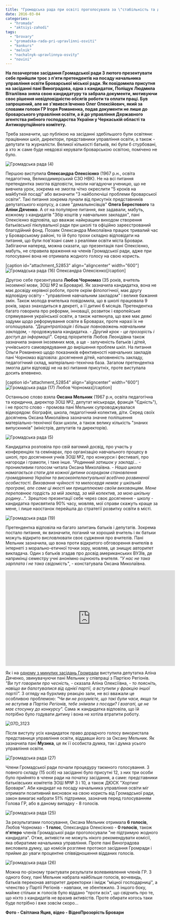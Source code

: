 ```yaml
---
title: "Громадська рада при освіті проголосувала за \"стабільність та добробут\""
date: 2016-03-04
categories: 
  - "hromada"
  - "aktsiyi-zahodi"
tags: 
  - "brovary"
  - "gromadska-rada-pri-upravlinni-osviti"
  - "konkurs"
  - "melnik"
  - "nachalnyk-upravlinnya-osvity"
  - "novini"
---
```


**На позачергове засідання Громадської ради 3 лютого презентувати себе прийшли троє з п'яти претендентів на посаду начальника управління освіти Броварської міської ради. Як повідомила присутня на засіданні пані Виноградова, одна з кандидаток, Поліщук Людмила Віталіївна зняла свою кандидатуру та забрала документи, мотивуючи своє рішення невідповідністю обсягів роботи та оплати праці. Був запрошений, але не з'явився Івченко Олег Олексійович, який за словами голови ГР Ігоря Романенка, подав документи не лише до броварського управління освіти, а й до управління Державного агентства рибного господарства України у Черкаській області та Антикорупційного комітету.**

Треба зазначити, що публікою на засіданні здебільшого були освітяни: працівники шкіл, директори, представники управління освіти, а також - депутати та журналісти. Великої кількості батьків, які були б стурбовані, а хто ж саме буде невдовзі керувати броварською освітою, помічено не було.

![Громадська рада (4)](https://mpz.brovary.org/wp-content/uploads/2016/03/Gromadska-rada-4.jpg)

Першою виступила **Олександра Олексієнко** (1967 р.н., освіта педагогічна, Великодимерський СЗО НВК). Не на всі питання претендентка змогла відповісти, інколи нагадуючи ученицю, що не вивчила урок, зокрема не змогла чітко окреслити "5 кроків на майбутній посаді" або визначити "3 найболючіші проблеми броварської освіти". Такі питання зокрема лунали від присутніх представників депутатського корпусу, а саме "демальянсівців" **Олега Берестового** та **Аліни Дяченко**. А от на популярне питання, яке задавали, мабуть, кожному з кандидатів "Збір коштів у навчальних закладах", пані Олексієнко відповіла, що вважає найкращим виходом створення батьківської піклувальної ради при школі та офіційно зареєстрований благодійний фонд. Позаяк Олександра Миколаївна працює тривалий час у Броварському районі, то їй було трохи складно відповідати на питання, що були пов'язані саме з реаліями освіти міста Бровари. Забігаючи наперед, можна сказати, що презентація пані Олексієнко, мабуть, не справила враження на членів Громадської ради, адже при голосуванні вона не отримала жодного голосу на свою користь.

\[caption id="attachment\_52853" align="aligncenter" width="600"\]![Громадська рада (16)](https://mpz.brovary.org/wp-content/uploads/2016/03/Gromadska-rada-16.jpg) Олександра Олексієнко\[/caption\]

Другою себе презентувала **Любов Чорномаз** (35 років, вчитель іноземної мови, ЗОШ №2 м.Бровари). Як зазначила кандидатка, вона не має досвіду керівної роботи, проте окрім філологічної, має другу відповідну освіту - "управління навчальним закладом" і велике бажання змін. Також молода вчителька повідомила, що в школі працювала 9 років, зараз знаходиться в декреті, а її дитині 6 місяців. Претендентка багато говорила про реформи, інновації, розвиток і європейське спрямування української освіти, а також натякнула, що вже має деякі задуми щодо реформування освіти в Броварах, проте наразі їх не оголошувала. _"Децентралізація і більше повноважень навчальним закладам,_ - продовжувала кандидатка. - _Другий крок - це прозорість і доступ до інформації"_. Серед пріоритетів Любов Леонідівна також зазначила знання іноземних мов, а ще - залученість батьків і дітей, учнівського самоврядування до вирішення проблем шкіл. На питання Ольги Романенко щодо показників ефективності навчальних закладів пані Чорномаз відповіла: досягнення дітей, наповненість закладу, педагогічний склад, матеріально-технічна база. Загалом претендентка змогла дати відповіді не на всі питання присутніх, проте виступала досить впевнено.

\[caption id="attachment\_52854" align="aligncenter" width="600"\]![Громадська рада (17)](https://mpz.brovary.org/wp-content/uploads/2016/03/Gromadska-rada-17.jpg) Любов Чорномаз\[/caption\]

Останньою слово взяла **Оксана Мельник** (1967 р.н, освіта педагогічна та юридична, директор ЗОШ №2, депутат міськради, фракція "Єдність"), і не просто слово - промова пані Мельник супроводжувалася відеорядом: біографія, школа, педагогічний колектив, діти. Серед своїх досягнень Оксана Миколаївна зазначила значне поліпшення матеріально-технічної бази школи, а також велику кількість "знаних випускників" (міністрів, депутатів та директорів).

![Громадська рада (5)](https://mpz.brovary.org/wp-content/uploads/2016/03/Gromadska-rada-5.jpg)

Кандидатка розповіла про свій вагомий досвід, про участь у конференціях та семінарах, про організацію навчального процесу в школі, про досягнення учнів ЗОШ №2, про конкурси і фестивалі, про нагороди і грамоти, і таке інше. _"Родинний затишок у закладі..._ - проникливим голосом читала Оксана Миколаївна. - _Наша школа намагається стати для кожної дитини осередком становлення громадянина України та високоінтелектуальної всебічно розвиненої особистості. Виховання чуйності та милосердя немає у шкільній програмі, але саме ці якості ми прищеплюємо своїм вихованцям. Мене переповнює гордість за мій заклад, за мій колектив, за мою шкільну родину..."_. Зрештою презентації себе через своє досягнення - школу - кандидатка присвятила 90% часу, мовляв, мої справи скажуть краще за мене, і лише наостанок перейшла до стратегії розвитку освіти в місті.

![Громадська рада (19)](https://mpz.brovary.org/wp-content/uploads/2016/03/Gromadska-rada-19.jpg)

Претендентка відповіла на багато запитань батьків і депутатів. Зокрема постало питання, як визначити, поганий чи хороший вчитель і як батьки можуть відкрито висловлювати своє судження про вчителів. Пані Мельник зазначила, що вона проти відкритого обговорення вчителів в інтернеті з морально-етичної точки зору, мовляв, це знищує авторитет викладача. Один з батьків згадав про досвід американських ВУЗІв, де наприкінці семестру учні анонімно оцінюють вчителя. _"У нас не така зарплата і не така свідомість"_, - констатувала Оксана Миколаївна.

<iframe src="https://www.youtube.com/embed/SQZmHd4RJig" width="560" height="315" frameborder="0" allowfullscreen="allowfullscreen"></iframe>

Як і на [одному з минулих засідань Громради](https://mpz.brovary.org/borotba-novogo-starogo-v-konkursi-na-golovnogo-osvityanyna-brovariv/) виступила депутатка Аліна Дяченко, звинувачуючи пані Мельник у співпраці з Партією Регіонів. _"Ви тут говорили про чесність,_ - сказала Аліна Олексіївна, - _то поясніть, навіщо ви балотувалися від однієї партії, а вступили у фракцію іншої партії"._ З огляду на бурхливу реакцію зали, не всі вважали це особливою проблемою: _"Чи ви не розумієте, що такі були часи, якщо ти не вступив в Партію Регіонів, тебе знімали з посади? І взагалі, це не має стосунку до конкурсу"._ Сама ж кандидатка відповіла, що їй потрібно було годувати дитину і вона не хотіла втратити роботу.

![07D_3123](https://mpz.brovary.org/wp-content/uploads/2016/03/07D_3123.jpg)

Після виступу усіх кандидаток право дорадчого голосу використала представниця управління освіти, віддавши його за Оксану Мельник. Як зазначила пані **Музика**, це як її особиста думка, так і думка усього управління освіти.

![Громадська рада (27)](https://mpz.brovary.org/wp-content/uploads/2016/03/Gromadska-rada-27.jpg)

Члени Громадської ради почали процедуру таємного голосування. З повного складу (15 осіб) на засіданні було присутні 12, з них три особи було прийнято в члени ради на початку засідання, а саме: представники батьківських комітетів ЗОШ №№ 3 і 10, а також ДЮСК "Хортинг Бровари". Аби кандидат на посаду начальника управління освіти міг отримати позитивний висновок на свою користь від Громадської ради, закон вимагає набрати 51% підтримки, зазначив перед голосуванням Голова ГР, або в даному випадку - 8 голосів.

![Громадська рада (25)](https://mpz.brovary.org/wp-content/uploads/2016/03/Gromadska-rada-25.jpg)

За результатами голосування, Оксана Мельник отримала **6 голосів**, Любов Чорномаз - **1 голос**, Олександра Олексієнко - **0 голосів**, також **п'ятеро** членів Громадської ради проголосували "не підтримую жодного кандидата". Отже, активісти не можуть нікого рекомендувати комісії, яка обиратиме начальника управління. Проте пані Виноградова висловила думку, що комісія розгляне протокол засідання Громради і прийме до уваги процентне співвідношення відданих голосів.

![Громадська рада (26)](https://mpz.brovary.org/wp-content/uploads/2016/03/Gromadska-rada-26.jpg)

Можна по-різному трактувати результати волевиявлення членів ГР. З одного боку, пані Мельник набрала найбільше голосів, вочевидь, батьків переконав авторитет директорки і імідж "міцної господарниці", а членство у Партії Регіонів - навпаки, не збентежило. З іншого боку, майже стільки ж голосів було віддано "проти всіх", що свідчить про те, що ніхто з кандидатів не вразив активістів. Проте обирати когось таки буде потрібно і вже зовсім скоро...

**Фото - Світлана Яцив, відео - ВідеоПрозорість Бровари**
